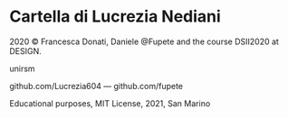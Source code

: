 # Cartella di Lucrezia Nediani
2020 © Francesca Donati, Daniele @Fupete and the course DSII2020 at DESIGN.

unirsm

github.com/Lucrezia604 — github.com/fupete

Educational purposes, MIT License, 2021, San Marino
